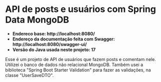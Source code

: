 # API de posts e usuários com Spring Data MongoDB

* **Endereco base: http://localhost:8080/**
* **Endereço da documentação feita com Swagger: http://localhost:8080/swagger-ui/**
* **Versão do Java usada neste projeto: 17**

Esse é um projeto de API de usuários que fazem posts e comentam nele. Utilizei o banco de dados não relacional MongoDB. Também usei a biblioteca "Spring Boot Starter Validation" para fazer as validações, na classe "UserSaveDTO".
